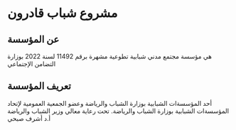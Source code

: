 # مشروع شباب قادرون

## عن المؤسسة
هي مؤسسة مجتمع مدني شبابية تطوعية مشهرة برقم 11492 لسنة 2022 بوزارة التضامن الإجتماعي

## تعريف المؤسسة
 أحد المؤسسةات الشبابية بوزارة الشباب والرياضة وعضو الجمعية العمومية لإتحاد المؤسسةات الشبابية بوزارة الشباب والرياضة. تحت رعاية معالي وزير الشباب والرياضة أ.د أشرف صبحي
